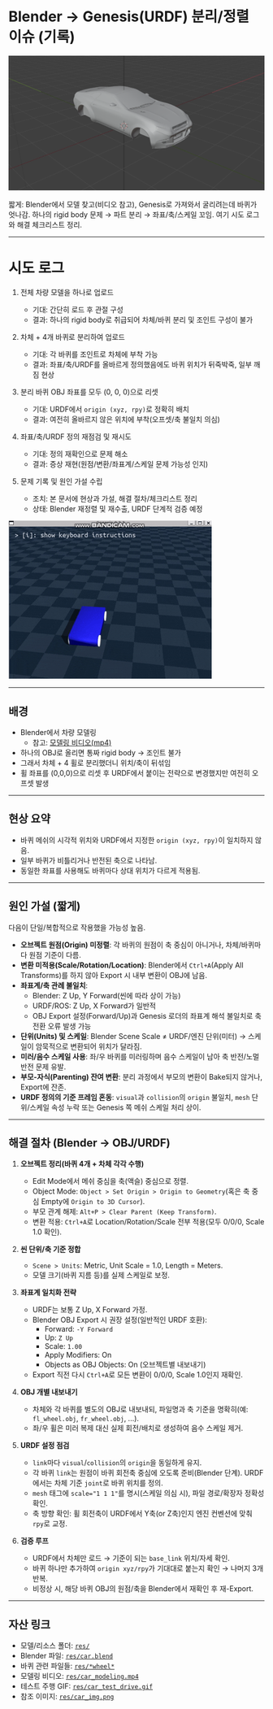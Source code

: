 # Blender → Genesis(URDF) 분리/정렬 이슈 (기록)

![car_overview](../res/car_body.png)

짧게: Blender에서 모델 찾고(비디오 참고), Genesis로 가져와서 굴리려는데 바퀴가 엇나감. 하나의 rigid body 문제 → 파트 분리 → 좌표/축/스케일 꼬임. 여기 시도 로그와 해결 체크리스트 정리.

---

# 시도 로그

1. 전체 차량 모델을 하나로 업로드
   - 기대: 간단히 로드 후 관절 구성
   - 결과: 하나의 rigid body로 취급되어 차체/바퀴 분리 및 조인트 구성이 불가

2. 차체 + 4개 바퀴로 분리하여 업로드
   - 기대: 각 바퀴를 조인트로 차체에 부착 가능
   - 결과: 좌표/축/URDF를 올바르게 정의했음에도 바퀴 위치가 뒤죽박죽, 일부 깨짐 현상

3. 분리 바퀴 OBJ 좌표를 모두 (0, 0, 0)으로 리셋
   - 기대: URDF에서 `origin (xyz, rpy)`로 정확히 배치
   - 결과: 여전히 올바르지 않은 위치에 부착(오프셋/축 불일치 의심)

4. 좌표/축/URDF 정의 재점검 및 재시도
   - 기대: 정의 재확인으로 문제 해소
   - 결과: 증상 재현(원점/변환/좌표계/스케일 문제 가능성 인지)

5. 문제 기록 및 원인 가설 수립
   - 조치: 본 문서에 현상과 가설, 해결 절차/체크리스트 정리
   - 상태: Blender 재정렬 및 재수출, URDF 단계적 검증 예정

![주행 테스트](../res/car_test_drive.gif)

---

## 배경
- Blender에서 차량 모델링
  - 참고: [모델링 비디오(mp4)](../res/car_modeling.mp4)
- 하나의 OBJ로 올리면 통짜 rigid body → 조인트 불가
- 그래서 차체 + 4 휠로 분리했더니 위치/축이 뒤섞임
- 휠 좌표를 (0,0,0)으로 리셋 후 URDF에서 붙이는 전략으로 변경했지만 여전히 오프셋 발생

---

## 현상 요약
- 바퀴 메쉬의 시각적 위치와 URDF에서 지정한 `origin (xyz, rpy)`이 일치하지 않음.
- 일부 바퀴가 비틀리거나 반전된 축으로 나타남.
- 동일한 좌표를 사용해도 바퀴마다 상대 위치가 다르게 적용됨.

---

## 원인 가설 (짧게)
다음이 단일/복합적으로 작용했을 가능성 높음.

- **오브젝트 원점(Origin) 미정렬**: 각 바퀴의 원점이 축 중심이 아니거나, 차체/바퀴마다 원점 기준이 다름.
- **변환 미적용(Scale/Rotation/Location)**: Blender에서 `Ctrl+A`(Apply All Transforms)를 하지 않아 Export 시 내부 변환이 OBJ에 남음.
- **좌표계/축 관례 불일치**:
  - Blender: Z Up, Y Forward(씬에 따라 상이 가능)
  - URDF/ROS: Z Up, X Forward가 일반적
  - OBJ Export 설정(Forward/Up)과 Genesis 로더의 좌표계 해석 불일치로 축 전환 오류 발생 가능
- **단위(Units) 및 스케일**: Blender Scene Scale ≠ URDF/엔진 단위(미터) → 스케일이 암묵적으로 변환되어 위치가 달라짐.
- **미러/음수 스케일 사용**: 좌/우 바퀴를 미러링하며 음수 스케일이 남아 축 반전/노멀 반전 문제 유발.
- **부모-자식(Parenting) 잔여 변환**: 분리 과정에서 부모의 변환이 Bake되지 않거나, Export에 잔존.
- **URDF 정의의 기준 프레임 혼동**: `visual`과 `collision`의 `origin` 불일치, `mesh` 단위/스케일 속성 누락 또는 Genesis 쪽 메쉬 스케일 처리 상이.

---

## 해결 절차 (Blender → OBJ/URDF)

1. **오브젝트 정리(바퀴 4개 + 차체 각각 수행)**
   - Edit Mode에서 메쉬 중심을 축(액슬) 중심으로 정렬.
   - Object Mode: `Object > Set Origin > Origin to Geometry`(혹은 축 중심 Empty에 `Origin to 3D Cursor`).
   - 부모 관계 해제: `Alt+P > Clear Parent (Keep Transform)`.
   - 변환 적용: `Ctrl+A`로 Location/Rotation/Scale 전부 적용(모두 0/0/0, Scale 1.0 확인).

2. **씬 단위/축 기준 정합**
   - `Scene > Units`: Metric, Unit Scale = 1.0, Length = Meters.
   - 모델 크기(바퀴 지름 등)를 실제 스케일로 보정.

3. **좌표계 일치화 전략**
   - URDF는 보통 Z Up, X Forward 가정.
   - Blender OBJ Export 시 권장 설정(일반적인 URDF 호환):
     - Forward: `-Y Forward`
     - Up: `Z Up`
     - Scale: `1.00`
     - Apply Modifiers: On
     - Objects as OBJ Objects: On (오브젝트별 내보내기)
   - Export 직전 다시 `Ctrl+A`로 모든 변환이 0/0/0, Scale 1.0인지 재확인.

4. **OBJ 개별 내보내기**
   - 차체와 각 바퀴를 별도의 OBJ로 내보내되, 파일명과 축 기준을 명확히(예: `fl_wheel.obj`, `fr_wheel.obj`, ...).
   - 좌/우 휠은 미러 복제 대신 실제 회전/배치로 생성하여 음수 스케일 제거.

5. **URDF 설정 점검**
   - `link`마다 `visual`/`collision`의 `origin`을 동일하게 유지.
   - 각 바퀴 `link`는 원점이 바퀴 회전축 중심에 오도록 준비(Blender 단계). URDF에서는 차체 기준 `joint`로 바퀴 위치를 정의.
   - `mesh` 태그에 `scale="1 1 1"`를 명시(스케일 의심 시), 파일 경로/확장자 정확성 확인.
   - 축 방향 확인: 휠 회전축이 URDF에서 Y축(or Z축)인지 엔진 컨벤션에 맞춰 `rpy`로 교정.

6. **검증 루프**
   - URDF에서 차체만 로드 → 기준이 되는 `base_link` 위치/자세 확인.
   - 바퀴 하나만 추가하여 `origin xyz/rpy`가 기대대로 붙는지 확인 → 나머지 3개 반복.
   - 비정상 시, 해당 바퀴 OBJ의 원점/축을 Blender에서 재확인 후 재-Export.

---

## 자산 링크

- 모델/리소스 폴더: [`res/`](res/)
- Blender 파일: [`res/car.blend`](res/car.blend)
- 바퀴 관련 파일들: [`res/*wheel*`](res/)
- 모델링 비디오: [`res/car_modeling.mp4`](res/car_modeling.mp4)
- 테스트 주행 GIF: [`res/car_test_drive.gif`](res/car_test_drive.gif)
- 참조 이미지: [`res/car_img.png`](res/car_img.png)

